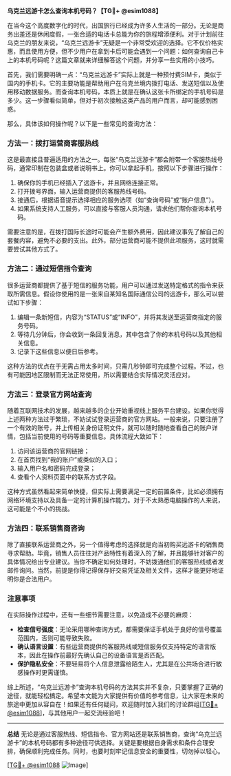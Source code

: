 **乌克兰远游卡怎么查询本机号码？【TG💪+ @esim1088】**

在当今这个高度数字化的时代，出国旅行已经成为许多人生活的一部分。无论是商务出差还是休闲度假，一张合适的电话卡总能为你的旅程增添便利。对于计划前往乌克兰的朋友来说，“乌克兰远游卡”无疑是一个非常受欢迎的选择。它不仅价格实惠，而且使用方便，但不少用户在拿到卡后可能会遇到一个问题：如何查询自己卡上的本机号码呢？这篇文章就来详细解答这个问题，并分享一些实用的小技巧。

首先，我们需要明确一点：“乌克兰远游卡”实际上就是一种预付费SIM卡，类似于国内的手机卡。它的主要功能是帮助用户在乌克兰境内拨打电话、发送短信以及使用移动数据服务。而查询本机号码，本质上就是在确认这张卡所绑定的手机号码是多少。这一步骤看似简单，但对于初次接触这类产品的用户而言，却可能感到困惑。

那么，具体该如何操作呢？以下是一些常见的查询方法：

### 方法一：拨打运营商客服热线
这是最直接且普遍适用的方法之一。每张“乌克兰远游卡”都会附带一个客服热线号码，通常印制在包装盒或者说明书上。你可以拿起手机，按照以下步骤进行操作：
1. 确保你的手机已经插入了远游卡，并且网络连接正常。
2. 打开拨号界面，输入运营商提供的客服热线号码。
3. 接通后，根据语音提示选择相应的服务选项（如“查询号码”或“账户信息”）。
4. 如果系统支持人工服务，可以直接与客服人员沟通，请求他们帮你查询本机号码。

需要注意的是，在拨打国际长途时可能会产生额外费用，因此建议事先了解自己的套餐内容，避免不必要的支出。此外，部分运营商可能不提供此项服务，这时就需要尝试其他方式了。

### 方法二：通过短信指令查询
很多运营商都提供了基于短信的服务功能，用户可以通过发送特定格式的指令来获取所需信息。假设你使用的是一张来自某知名国际通信公司的远游卡，那么可以尝试如下步骤：
1. 编辑一条新短信，内容为“STATUS”或“INFO”，并将其发送至运营商指定的服务号码。
2. 等待几分钟后，你会收到一条回复消息，其中包含了你的本机号码以及其他相关信息。
3. 记录下这些信息以便日后参考。

这种方法的优点在于无需占用太多时间，只需几秒钟即可完成整个过程。不过，也有可能因地区限制而无法正常使用，所以需要结合实际情况灵活应对。

### 方法三：登录官方网站查询
随着互联网技术的发展，越来越多的企业开始重视线上服务平台建设。如果你觉得上述两种方法过于繁琐，不妨试试登录运营商的官方网站。一般来说，只要注册了一个有效的账号，并上传相关身份证明文件，就可以随时随地查看自己的账户详情，包括当前使用的号码等重要信息。具体流程大致如下：
1. 访问该运营商的官网链接；
2. 在首页找到“我的账户”或类似的入口；
3. 输入用户名和密码完成登录；
4. 查看个人资料页面中的联系方式字段。

这种方式虽然看起来简单快捷，但实际上需要满足一定的前置条件，比如必须拥有网络环境支持以及具备一定的计算机操作能力。对于不太熟悉电脑操作的人来说，这可能是个不小的挑战。

### 方法四：联系销售商咨询
除了直接联系运营商之外，另一个值得考虑的选择就是向当初购买远游卡的销售商寻求帮助。毕竟，销售人员往往对产品特性有着深入的了解，并且能够针对客户的具体情况给出专业建议。当你不确定如何处理时，不妨拨通他们的客服热线或者发邮件询问。当然，前提是你得记得保存好交易凭证及相关文件，这样才能更好地证明你是合法用户。

### 注意事项
在实际操作过程中，还有一些细节需要注意，以免造成不必要的麻烦：
- **检查信号强度**：无论采用哪种查询方式，都需要保证手机处于良好的信号覆盖范围内，否则可能导致失败。
- **确认语言设置**：有些运营商提供的客服热线或短信服务仅支持特定的语言版本，因此在操作前最好先确认自己的设备语言是否匹配。
- **保护隐私安全**：不要轻易将个人信息泄露给陌生人，尤其是在公共场合进行敏感操作时更需谨慎。

综上所述，“乌克兰远游卡”查询本机号码的方法其实并不复杂，只要掌握了正确的途径，就能轻松搞定。希望本文能为大家提供有价值的参考信息，让大家在未来的旅途中更加从容自在！如果还有任何疑问，欢迎随时加入我们的讨论群组[[TG💪+ @esim1088](https://t.me/s/esim1088)]，与其他用户一起交流经验吧！

---

**总结**
无论是通过客服热线、短信指令、官方网站还是联系销售商，查询“乌克兰远游卡”的本机号码都有多种途径可供选择。关键是要根据自身需求和条件合理安排，确保顺利完成任务。同时，也要时刻牢记信息安全的重要性，切勿掉以轻心。

[[TG💪+ @esim1088](https://t.me/s/esim1088) ![Image](https://i.postimg.cc/4NQfJmqS/Snipaste-2025-05-13-00-14-12.png)]